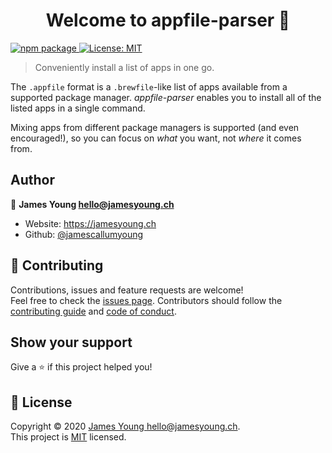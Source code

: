 <h1 align="center">Welcome to appfile-parser 👋</h1>
<p>
  <a href="https://www.npmjs.com/package/@jych/appfile-parser" target=_blank">
    <img alt="npm package" src="https://img.shields.io/npm/v/@jych/appfile-parser">
  </a>
  <a href="./LICENSE" target="_blank">
    <img alt="License: MIT" src="https://img.shields.io/badge/License-MIT-yellow.svg" />
  </a>
</p>

> Conveniently install a list of apps in one go.

The `.appfile` format is a `.brewfile`-like list of apps available from a supported package manager.
_appfile-parser_ enables you to install all of the listed apps in a single command.

Mixing apps from different package managers is supported (and even encouraged!), so you can focus on
_what_ you want, not _where_ it comes from.

## Author

👤 **James Young <hello@jamesyoung.ch>**

- Website: https://jamesyoung.ch
- Github: [@jamescallumyoung](https://github.com/jamescallumyoung)

## 🤝 Contributing

Contributions, issues and feature requests are welcome!<br />Feel free to check the
[issues page](https://github.com/jamescallumyoung/appfile-parser/issues). Contributors should follow the
[contributing guide](./CONTRIBUTING.md) and [code of conduct](./CODE_OF_CONDUCT.md).

## Show your support

Give a ⭐️ if this project helped you!

## 📝 License

Copyright © 2020 [James Young <hello@jamesyoung.ch>](https://github.com/jamescallumyoung).<br />
This project is [MIT](./LICENSE) licensed.
